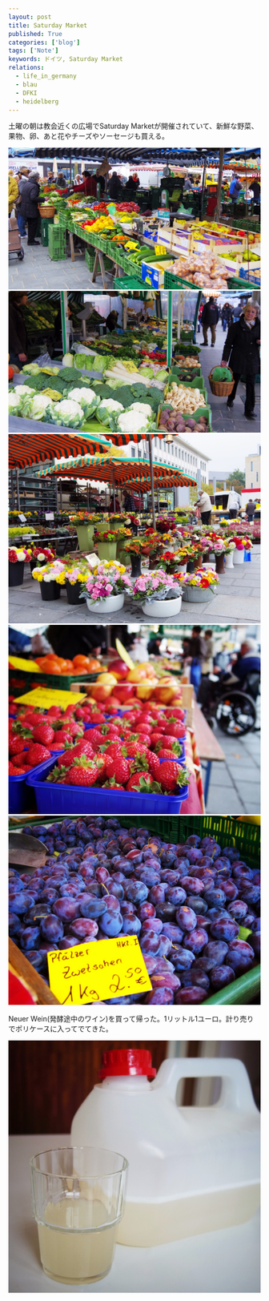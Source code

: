```yaml
---
layout: post
title: Saturday Market
published: True
categories: ['blog']
tags: ['Note']
keywords: ドイツ, Saturday Market
relations:
  - life_in_germany
  - blau
  - DFKI
  - heidelberg
---
```


土曜の朝は教会近くの広場でSaturday Marketが開催されていて、新鮮な野菜、果物、卵、あと花やチーズやソーセージも買える。

<img src="/assets/img/blog_2013-10-12%2010.09.34.jpg" class="image-on-frame image-fade">

<img src="/assets/img/blog_2013-10-12%2010.12.03.jpg" class="image-on-frame image-fade">

<img src="/assets/img/blog_2013-10-12%2010.17.08.jpg" class="image-on-frame image-fade">

<img src="/assets/img/blog_2013-10-12%2010.06.51.jpg" class="image-on-frame image-fade">

<img src="/assets/img/blog_2013-10-12%2010.05.41.jpg" class="image-on-frame image-fade">

Neuer Wein(発酵途中のワイン)を買って帰った。1リットル1ユーロ。計り売りでポリケースに入ってでてきた。

<img src="/assets/img/blog_2013-10-12%2011.40.40.jpg" class="image-on-frame-small image-fade">
